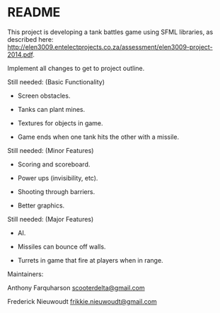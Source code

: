 # README #

This project is developing a tank battles game using SFML libraries, as described here: http://elen3009.entelectprojects.co.za/assessment/elen3009-project-2014.pdf.

Implement all changes to get to project outline.

Still needed: (Basic Functionality)

- Screen obstacles.

- Tanks can plant mines.

- Textures for objects in game.

- Game ends when one tank hits the other with a missile.


Still needed: (Minor Features)

- Scoring and scoreboard.

- Power ups (invisibility, etc).

- Shooting through barriers.

- Better graphics.


Still needed: (Major Features)

- AI.
- Missiles can bounce off walls.

- Turrets in game that fire at players when in range.



Maintainers:

Anthony Farquharson <scooterdelta@gmail.com>

Frederick Nieuwoudt <frikkie.nieuwoudt@gmail.com>
